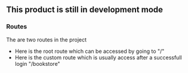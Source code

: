 ## This product is still in development mode

### Routes

The are two routes in the project
- Here is the root route which can be accessed by going to "/"
- Here is the custom route which is usually access after a successfull login "/bookstore"



